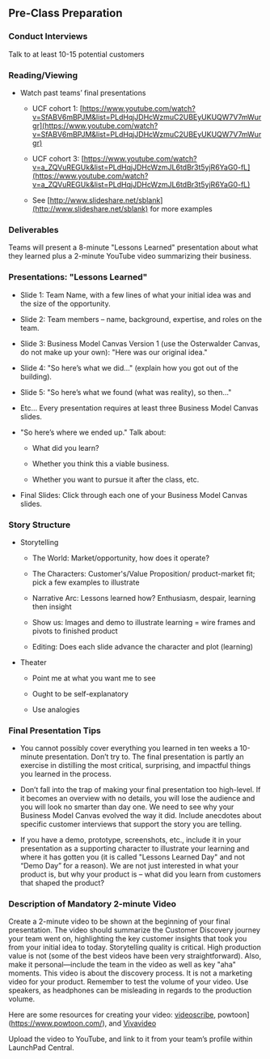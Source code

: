 
## Pre-Class Preparation

### Conduct Interviews

Talk to at least 10-15 potential customers

### Reading/Viewing

* Watch past teams’ final presentations

    * UCF cohort 1: [https://www.youtube.com/watch?v=SfABV6mBPJM&list=PLdHqjJDHcWzmuC2UBEyUKUQW7V7mWurgr](https://www.youtube.com/watch?v=SfABV6mBPJM&list=PLdHqjJDHcWzmuC2UBEyUKUQW7V7mWurgr) 

    * UCF cohort 3: [https://www.youtube.com/watch?v=a_ZQVuREGUk&list=PLdHqjJDHcWzmJL6tdBr3t5yjR6YaG0-fL](https://www.youtube.com/watch?v=a_ZQVuREGUk&list=PLdHqjJDHcWzmJL6tdBr3t5yjR6YaG0-fL) 

    * See [http://www.slideshare.net/sblank](http://www.slideshare.net/sblank) for more examples

### Deliverables

Teams will present a 8-minute "Lessons Learned" presentation about what they learned plus a 2-minute YouTube video summarizing their business.

### Presentations: "Lessons Learned"

* Slide 1: Team Name, with a few lines of what your initial idea was and the size of the opportunity.

* Slide 2: Team members – name, background, expertise, and roles on the team.

* Slide 3: Business Model Canvas Version 1 (use the Osterwalder Canvas, do not make up your own): "Here was our original idea."

* Slide 4: "So here’s what we did…" (explain how you got out of the building). 

* Slide 5: "So here’s what we found (what was reality), so then…"

* Etc… Every presentation requires at least three Business Model Canvas slides.

* "So here’s where we ended up." Talk about:

    *  What did you learn?

    * Whether you think this a viable business.

    * Whether you want to pursue it after the class, etc.

* Final Slides: Click through each one of your Business Model Canvas slides.

### Story Structure

 * Storytelling

     * The World: Market/opportunity, how does it operate?

     * The Characters: Customer's/Value Proposition/ product-market fit; pick a few examples to illustrate

     * Narrative Arc: Lessons learned how? Enthusiasm, despair, learning then insight

     * Show us: Images and demo to illustrate  learning = wire frames and pivots to finished product

     * Editing: Does each slide advance the character and plot (learning)

 * Theater

     * Point me at what you want me to see

     * Ought to be self-explanatory

     * Use analogies

### Final Presentation Tips

* You cannot possibly cover everything you learned in ten weeks a 10-minute presentation. Don’t try to. The final presentation is partly an exercise in distilling the most critical, surprising, and impactful things you learned in the process.

* Don’t fall into the trap of making your final presentation too high-level. If it becomes an overview with no details, you will lose the audience and you will look no smarter than day one. We need to see why your Business Model Canvas evolved the way it did. Include anecdotes about specific customer interviews that support the story you are telling.

* If you have a demo, prototype, screenshots, etc., include it in your presentation as a supporting character to illustrate your learning and where it has gotten you (it is called "Lessons Learned Day" and not “Demo Day” for a reason). We are not just interested in what your product is, but why your product is – what did you learn from customers that shaped the product?

### Description of Mandatory 2-minute Video

Create a 2-minute video to be shown at the beginning of your final presentation. The video should summarize the Customer Discovery journey your team went on, highlighting the key customer insights that took you from your initial idea to today. Storytelling quality is critical. High production value is not (some of the best videos have been very straightforward). Also, make it personal—include the team in the video as well as key "aha" moments. This video is about the discovery process. It is not a marketing video for your product. Remember to test the volume of your video. Use speakers, as headphones can be misleading in regards to the production volume.

Here are some resources for creating your video: [videoscribe](http://www.videoscribe.co/), powtoon](https://www.powtoon.com/), and [Vivavideo](http://www.vivavideo.tv/)

Upload the video to YouTube, and link to it from your team’s profile within LaunchPad Central.